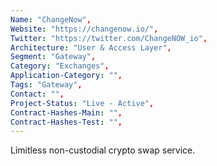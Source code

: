 ```yaml
--- 
Name: "ChangeNow", 
Website: "https://changenow.io/", 
Twitter: "https://twitter.com/ChangeNOW_io", 
Architecture: "User & Access Layer",
Segment: "Gateway",
Category: "Exchanges",
Application-Category: "",
Tags: "Gateway",
Contact: "",
Project-Status: "Live - Active",
Contract-Hashes-Main: "",
Contract-Hashes-Test: "",
--- 
```

<!--lang:en--> 
Limitless non-custodial crypto swap service.
<!--lang:es--] 
Servicio ilimitado de intercambio de criptomonedas sin custodia.
<!--lang:de--] 
Unbegrenzter Krypto-Swap-Service ohne Verwahrung.
<!--lang:fr--] 
Service d'échange de crypto non dépositaire illimité.
<!--lang:pl--] 
Nieograniczona, niepowiernicza usługa wymiany kryptowalut.
<!--lang:uk--] 
Безлімітний некастодіальний сервіс обміну криптовалютами.
[!--lang:*--> 

